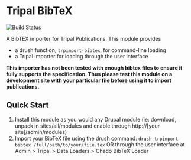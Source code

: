 # Tripal BibTeX

[![Build Status](https://travis-ci.org/UofS-Pulse-Binfo/tripal_bibtex.svg?branch=7.x-3.x)](https://travis-ci.org/UofS-Pulse-Binfo/tripal_bibtex)

A BibTEX importer for Tripal Publications. This module provides 
 - a drush function, `trpimport-bibtex`, for command-line loading
 - a Tripal Importer for loading through the user interface

**This importer has not been tested with enough bibtex files to ensure it fully supports the specification. Thus please 
test this module on a development site with your particular file before using it to import publications.**

## Quick Start

1. Install this module as you would any Drupal module (ie: download, unpack in sites/all/modules and enable through http://[your site]/admin/modules)
2. Import your BibTeX file using the drush command: `drush trpimport-bibtex /full/path/to/your/file.tex` OR through the user interface at Admin > Tripal > Data Loaders > Chado BibTeX Loader
